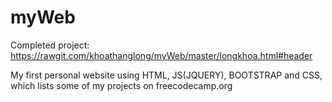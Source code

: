 # myWeb

Completed project: https://rawgit.com/khoathanglong/myWeb/master/longkhoa.html#header

My first personal website using HTML, JS(JQUERY), BOOTSTRAP and CSS, which lists some of my projects on freecodecamp.org
